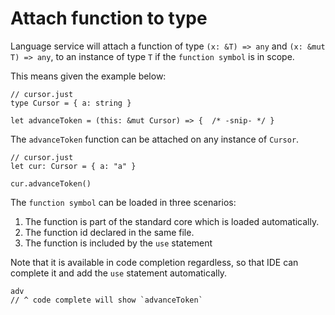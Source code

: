 # Attach function to type

Language service will attach a function of type `(x: &T) => any` and `(x: &mut T) => any`,
to an instance of type `T` if the `function symbol` is in scope.

This means given the example below:

```just
// cursor.just
type Cursor = { a: string }

let advanceToken = (this: &mut Cursor) => {  /* -snip- */ }
```

The `advanceToken` function can be attached on any instance of `Cursor`.

```just
// cursor.just
let cur: Cursor = { a: "a" }

cur.advanceToken()
```

The `function symbol` can be loaded in three scenarios:

1. The function is part of the standard core which is loaded automatically.
2. The function id declared in the same file.
3. The function is included by the `use` statement

Note that it is available in code completion regardless,
so that IDE can complete it and add the `use` statement automatically.

```just
adv
// ^ code complete will show `advanceToken`
```
